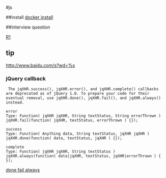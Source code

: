 #js

##install
[docker install](https://cnodejs.org/topic/53f494d9bbdaa79d519c9a4a)

##interview question

[R1](http://www.techug.com/13-javascript-program)

## tip

http://www.baidu.com/s?wd=%s


### jQuery callback

```
 The jqXHR.success(), jqXHR.error(), and jqXHR.complete() callbacks are deprecated as of jQuery 1.8. To prepare your code for their eventual removal, use jqXHR.done(), jqXHR.fail(), and jqXHR.always() instead.

error
Type: Function( jqXHR jqXHR, String textStatus, String errorThrown )
jqXHR.fail(function( jqXHR, textStatus, errorThrown ) {});

success
Type: Function( Anything data, String textStatus, jqXHR jqXHR )
jqXHR.done(function( data, textStatus, jqXHR ) {});

complete
Type: Function( jqXHR jqXHR, String textStatus )
jqXHR.always(function( data|jqXHR, textStatus, jqXHR|errorThrown ) { });

```
[done fail always](http://api.jquery.com/jquery.ajax/)
